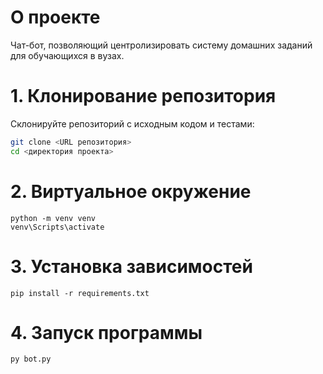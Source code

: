 # О проекте

Чат-бот, позволяющий центролизировать систему домашних заданий для обучающихся в вузах.

# 1. Клонирование репозитория

Склонируйте репозиторий с исходным кодом и тестами:

```bash
git clone <URL репозитория>
cd <директория проекта>
```

# 2. Виртуальное окружение

```shell
python -m venv venv
venv\Scripts\activate
```

# 3. Установка зависимостей

```shell
pip install -r requirements.txt
```

# 4. Запуск программы

```shell
py bot.py
```
